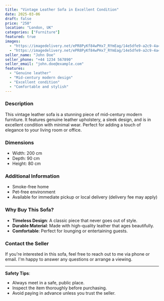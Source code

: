```yaml
---
title: "Vintage Leather Sofa in Excellent Condition"
date: 2025-03-06
draft: false
price: "250"
location: "London, UK"
categories: ["Furniture"]
featured: true
images:
  - "https://imagedelivery.net/ePR8PyKf84wPHx7_RYmEag/14e5dfe9-a2c9-4a46-bfed-4f8d62be0500/86"
  - "https://imagedelivery.net/ePR8PyKf84wPHx7_RYmEag/14e5dfe9-a2c9-4a46-bfed-4f8d62be0500/86"
seller_name: "John Doe"
seller_phone: "+44 1234 567890"
seller_email: "john.doe@example.com"
features:
  - "Genuine leather"
  - "Mid-century modern design"
  - "Excellent condition"
  - "Comfortable and stylish"
---
```


### Description
This vintage leather sofa is a stunning piece of mid-century modern furniture. It features genuine leather upholstery, a sleek design, and is in excellent condition with minimal wear. Perfect for adding a touch of elegance to your living room or office.

### Dimensions
- Width: 200 cm
- Depth: 90 cm
- Height: 80 cm

### Additional Information
- Smoke-free home
- Pet-free environment
- Available for immediate pickup or local delivery (delivery fee may apply)

### Why Buy This Sofa?
- **Timeless Design**: A classic piece that never goes out of style.
- **Durable Material**: Made with high-quality leather that ages beautifully.
- **Comfortable**: Perfect for lounging or entertaining guests.

### Contact the Seller
If you're interested in this sofa, feel free to reach out to me via phone or email. I'm happy to answer any questions or arrange a viewing.

---

**Safety Tips**:
- Always meet in a safe, public place.
- Inspect the item thoroughly before purchasing.
- Avoid paying in advance unless you trust the seller.
